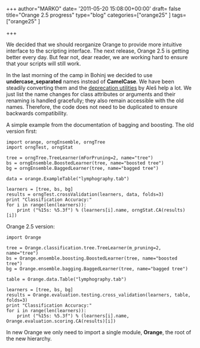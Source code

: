 +++
author="MARKO"
date= '2011-05-20 15:08:00+00:00'
draft= false
title="Orange 2.5 progress"
type="blog"
categories=["orange25" ]
tags=["orange25" ]

+++

We decided that we should reorganize Orange to provide more intuitive interface to the scripting interface. The next release, Orange 2.5 is getting better every day. But fear not, dear reader, we are working hard to ensure that your scripts will still work.

In the last morning of the camp in Bohinj we decided to use **undercase_separated** names instead of **CamelCase**. We have been steadily converting them and the [deprecation utilities](/doc/orange25/Orange.misc.html#deprecation-utility-functions) by Aleš help a lot. We just list the name changes for class attributes or arguments and their renaming is handled gracefully; they also remain accessible with the old names. Therefore, the code does not need to be duplicated to ensure backwards compatibility.

A simple example from the documentation of bagging and boosting. The old version first:



    import orange, orngEnsemble, orngTree
    import orngTest, orngStat

    tree = orngTree.TreeLearner(mForPruning=2, name="tree")
    bs = orngEnsemble.BoostedLearner(tree, name="boosted tree")
    bg = orngEnsemble.BaggedLearner(tree, name="bagged tree")

    data = orange.ExampleTable("lymphography.tab")

    learners = [tree, bs, bg]
    results = orngTest.crossValidation(learners, data, folds=3)
    print "Classification Accuracy:"
    for i in range(len(learners)):
        print ("%15s: %5.3f") % (learners[i].name, orngStat.CA(results)[i])




Orange 2.5 version:




    
    import Orange

    tree = Orange.classification.tree.TreeLearner(m_pruning=2, name="tree")
    bs = Orange.ensemble.boosting.BoostedLearner(tree, name="boosted tree")
    bg = Orange.ensemble.bagging.BaggedLearner(tree, name="bagged tree")

    table = Orange.data.Table("lymphography.tab")

    learners = [tree, bs, bg]
    results = Orange.evaluation.testing.cross_validation(learners, table, folds=3)
    print "Classification Accuracy:"
    for i in range(len(learners)):
        print ("%15s: %5.3f") % (learners[i].name, Orange.evaluation.scoring.CA(results)[i])





In new Orange we only need to import a single module, **Orange**, the root of the new hierarchy.

